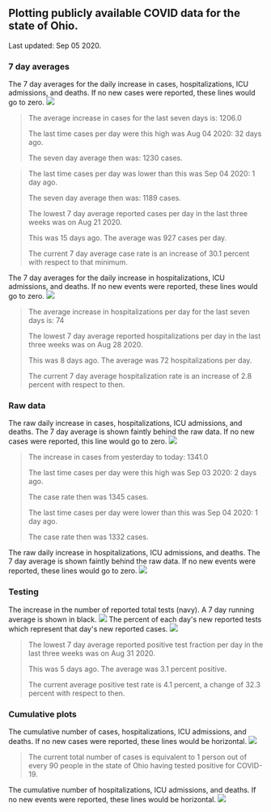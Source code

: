 ## Plotting publicly available COVID data for the state of Ohio. 

Last updated: Sep 05 2020. 

### 7 day averages
The 7 day averages for the daily increase in cases, hospitalizations, ICU admissions, and deaths. If no new cases were reported, these lines would go to zero.
![](7dayaverage_cases.png)

>The average increase in cases for the last seven days is: 1206.0
>
>The last time cases per day were this high was Aug 04 2020: 32 days ago.
>
>The seven day average then was: 1230 cases.

>
>The last time cases per day was lower than this was Sep 04 2020: 1 day ago.
>
>The seven day average then was: 1189 cases.
>
>The lowest 7 day average reported cases per day in the last three weeks was on Aug 21 2020.
>
>This was 15 days ago. The average was 927 cases per day.
>
>The current 7 day average case rate is an increase of 30.1 percent with respect to that minimum.

The 7 day averages for the daily increase in hospitalizations, ICU admissions, and deaths. If no new events were reported, these lines would go to zero.
![](7dayaverage_hospital.png)

>The average increase in hospitalizations per day for the last seven days is: 74
>
>The lowest 7 day average reported hospitalizations per day in the last three weeks was on Aug 28 2020.
>
>This was 8 days ago. The average was 72 hospitalizations per day.
>
>The current 7 day average hospitalization rate is an increase of 2.8 percent with respect to then.

### Raw data
The raw daily increase in cases, hospitalizations, ICU admissions, and deaths. The 7 day average is shown faintly behind the raw data. If no new cases were reported, this line would go to zero.
![](DailyCases.png)

>The increase in cases from yesterday to today: 1341.0 
>
>The last time cases per day were this high was Sep 03 2020: 2 days ago. 
>
>The case rate then was 1345 cases.
>
>The last time cases per day were lower than this was Sep 04 2020: 1 day ago. 
>
>The case rate then was 1332 cases.

The raw daily increase in hospitalizations, ICU admissions, and deaths. The 7 day average is shown faintly behind the raw data. If no new events were reported, these lines would go to zero.
![](DailyHospitalizations.png)

### Testing

The increase in the number of reported total tests (navy). A 7 day running average is shown in black.
![](DailyTests.png)
The percent of each day's new reported tests which represent that day's new reported cases.
![](percentpositive_tests.png)

>The lowest 7 day average reported positive test fraction per day in the last three weeks was on Aug 31 2020.
>
>This was 5 days ago. The average was 3.1 percent positive. 
>
>The current average positive test rate is 4.1 percent, a change of 32.3 percent with respect to then. 

### Cumulative plots
The cumulative number of cases, hospitalizations, ICU admissions, and deaths. If no new cases were reported, these lines would be horizontal.
![](Cases.png)

>The current total number of cases is equivalent to 1 person out of every 90 people in the state of Ohio having tested positive for COVID-19.

The cumulative number of hospitalizations, ICU admissions, and deaths. If no new events were reported, these lines would be horizontal.
![](Hospitalizations.png)
